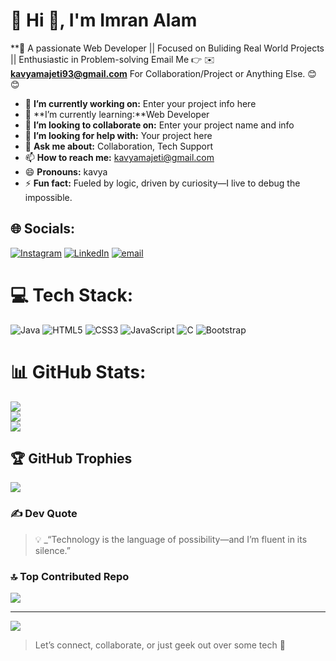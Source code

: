 
# 💫 Hi 👋, I'm Imran Alam
**🚀 A passionate Web Developer || Focused on Buliding Real World Projects || Enthusiastic in Problem-solving
Email Me 👉 ✉️ **kavyamajeti93@gmail.com** For Collaboration/Project or Anything Else. 😊😊

- 🔭 **I’m currently working on:** Enter your project info here
- 🌱 **I’m currently learning:**Web Developer
- 👯 **I’m looking to collaborate on:** Enter your project name and info
- 🤔 **I’m looking for help with:** Your project here
- 💬 **Ask me about:** Collaboration, Tech Support
- 📫 **How to reach me:** kavyamajeti@gmail.com
- 😄 **Pronouns:** kavya
- ⚡ **Fun fact:** Fueled by logic, driven by curiosity—I live to debug the impossible.

<!--
**KavyadeviMajeti/KavyadeviMajeti** is a ✨ _special_ ✨ repository because its `README.md` (this file) appears on your GitHub profile.

Here are some ideas to get you started:

- 🔭 I’m currently working on ...
- 🌱 I’m currently learning ...
- 👯 I’m looking to collaborate on ...
- 🤔 I’m looking for help with ...
- 💬 Ask me about ...
- 📫 How to reach me: ...
- 😄 Pronouns: ...
- ⚡ Fun fact: ...
-->

## 🌐 Socials:
[![Instagram](https://img.shields.io/badge/Instagram-%23E4405F.svg?logo=Instagram&logoColor=white)](https://instagram.com/kavyadevimajeti) [![LinkedIn](https://img.shields.io/badge/LinkedIn-%230077B5.svg?logo=linkedin&logoColor=white)](https://linkedin.com/in/kavyadevi-majeti-webdeveloper) [![email](https://img.shields.io/badge/Email-D14836?logo=gmail&logoColor=white)](mailto:kavyamajeti93@gmail.com) 

# 💻 Tech Stack:
![Java](https://img.shields.io/badge/java-%23ED8B00.svg?style=flat-square&logo=openjdk&logoColor=white) ![HTML5](https://img.shields.io/badge/html5-%23E34F26.svg?style=flat-square&logo=html5&logoColor=white) ![CSS3](https://img.shields.io/badge/css3-%231572B6.svg?style=flat-square&logo=css3&logoColor=white) ![JavaScript](https://img.shields.io/badge/javascript-%23323330.svg?style=flat-square&logo=javascript&logoColor=%23F7DF1E) ![C](https://img.shields.io/badge/c-%2300599C.svg?style=flat-square&logo=c&logoColor=white) ![Bootstrap](https://img.shields.io/badge/bootstrap-%238511FA.svg?style=flat-square&logo=bootstrap&logoColor=white)
# 📊 GitHub Stats:
![](https://github-readme-stats.vercel.app/api?username=KavyadeviMajeti&theme=jolly&hide_border=false&include_all_commits=true&count_private=true)<br/>
![](https://nirzak-streak-stats.vercel.app/?user=KavyadeviMajeti&theme=jolly&hide_border=false)<br/>
![](https://github-readme-stats.vercel.app/api/top-langs/?username=KavyadeviMajeti&theme=jolly&hide_border=false&include_all_commits=true&count_private=true&layout=compact)

## 🏆 GitHub Trophies
![](https://github-profile-trophy.vercel.app/?username=KavyadeviMajeti&theme=radical&no-frame=false&no-bg=false&margin-w=4)

### ✍️ Dev Quote
> 💡 _“Technology is the language of possibility—and I’m fluent in its silence.”
### 🔝 Top Contributed Repo
![](https://github-contributor-stats.vercel.app/api?username=KavyadeviMajeti&limit=5&theme=dark&combine_all_yearly_contributions=true)

---
[![](https://visitcount.itsvg.in/api?id=KavyadeviMajeti&icon=0&color=0)](https://visitcount.itsvg.in)
> Let’s connect, collaborate, or just geek out over some tech 💬
<!-- Proudly created with GPRM ( https://gprm.itsvg.in ) -->
